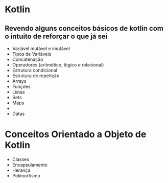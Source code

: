﻿# Kotlin
 
 ## Revendo alguns conceitos básicos de kotlin com o intuito de reforçar o que já sei
  - Variável mutável e imutável
  - Tipos de Variáveis
  - Concatenação
  - Operadores (aritmético, lógico e relacional)
  - Estrutura condicional
  - Estrutura de repetição
  - Arrays
  - Funções
  - Listas
  - Sets
  - Maps 
  - 
  - Datas
  
  
# Conceitos Orientado a Objeto de Kotlin
 - Classes
 - Encapsulamento
 - Herança
 - Polimorfismo
